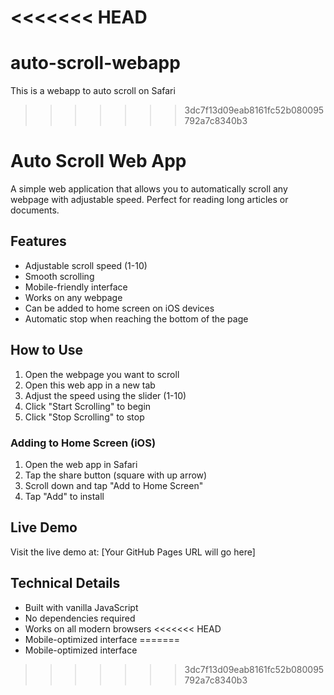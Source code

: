 <<<<<<< HEAD
=======
# auto-scroll-webapp
This is a webapp to auto scroll on Safari
>>>>>>> 3dc7f13d09eab8161fc52b080095792a7c8340b3
# Auto Scroll Web App

A simple web application that allows you to automatically scroll any webpage with adjustable speed. Perfect for reading long articles or documents.

## Features

- Adjustable scroll speed (1-10)
- Smooth scrolling
- Mobile-friendly interface
- Works on any webpage
- Can be added to home screen on iOS devices
- Automatic stop when reaching the bottom of the page

## How to Use

1. Open the webpage you want to scroll
2. Open this web app in a new tab
3. Adjust the speed using the slider (1-10)
4. Click "Start Scrolling" to begin
5. Click "Stop Scrolling" to stop

### Adding to Home Screen (iOS)

1. Open the web app in Safari
2. Tap the share button (square with up arrow)
3. Scroll down and tap "Add to Home Screen"
4. Tap "Add" to install

## Live Demo

Visit the live demo at: [Your GitHub Pages URL will go here]

## Technical Details

- Built with vanilla JavaScript
- No dependencies required
- Works on all modern browsers
<<<<<<< HEAD
- Mobile-optimized interface 
=======
- Mobile-optimized interface
>>>>>>> 3dc7f13d09eab8161fc52b080095792a7c8340b3
